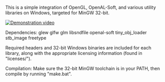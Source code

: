 This is a simple integration of OpenGL, OpenAL-Soft,
and various utility libraries on Windows, targeted
for MinGW 32-bit.

[![Demonstration video](https://i.imgur.com/8whzNFi.jpg)](https://www.youtube.com/watch?v=OARbz_ZcvWQ "Demonstration video - Click to Watch!")

Dependencies:
glew
glfw
glm
libsndfile
openal-soft
tiny_obj_loader
stb_image
freetype

Required headers and 32-bit Windows binaries are
included for each library, along with the appropriate
licensing information (found in "licenses/").

Compilation:
Make sure the 32-bit MinGW toolchain is in your PATH,
then compile by running "make.bat".
